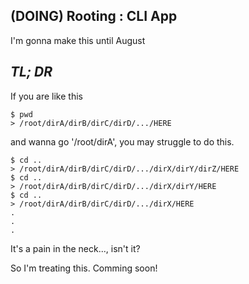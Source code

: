 ## (DOING) Rooting : CLI App
I'm gonna make this until August
## *TL; DR*
If you are like this
```shell
$ pwd
> /root/dirA/dirB/dirC/dirD/.../HERE
```
and wanna go '/root/dirA', you may struggle to do this.
```shell
$ cd ..
> /root/dirA/dirB/dirC/dirD/.../dirX/dirY/dirZ/HERE
$ cd ..
> /root/dirA/dirB/dirC/dirD/.../dirX/dirY/HERE
$ cd ..
> /root/dirA/dirB/dirC/dirD/.../dirX/HERE
.
.
.

```
It's a pain in the neck..., isn't it?

So I'm treating this. Comming soon!
